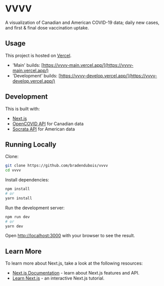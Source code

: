 # VVVV

A visualization of Canadian and American COVID-19 data; daily new cases, and first & final dose vaccination uptake.

## Usage

This project is hosted on [Vercel](https://vercel.com).

- 'Main' builds: [https://vvvv-main.vercel.app/](https://vvvv-main.vercel.app/)
- 'Development' builds: [https://vvvv-develop.vercel.app/](https://vvvv-develop.vercel.app/)

## Development

This is built with:
- [Next.js](https://nextjs.org/)
- [OpenCOVID API](https://opencovid.ca/) for Canadian data
- [Socrata API](https://www.tylertech.com/products/socrata) for American data

## Running Locally

Clone:
```bash
git clone https://github.com/bradendubois/vvvv
cd vvvv
```

Install dependencies:
```bash
npm install
# or
yarn install
```

Run the development server:

```bash
npm run dev
# or
yarn dev
```

Open [http://localhost:3000](http://localhost:3000) with your browser to see the result.

## Learn More

To learn more about Next.js, take a look at the following resources:

- [Next.js Documentation](https://nextjs.org/docs) - learn about Next.js features and API.
- [Learn Next.js](https://nextjs.org/learn) - an interactive Next.js tutorial.

